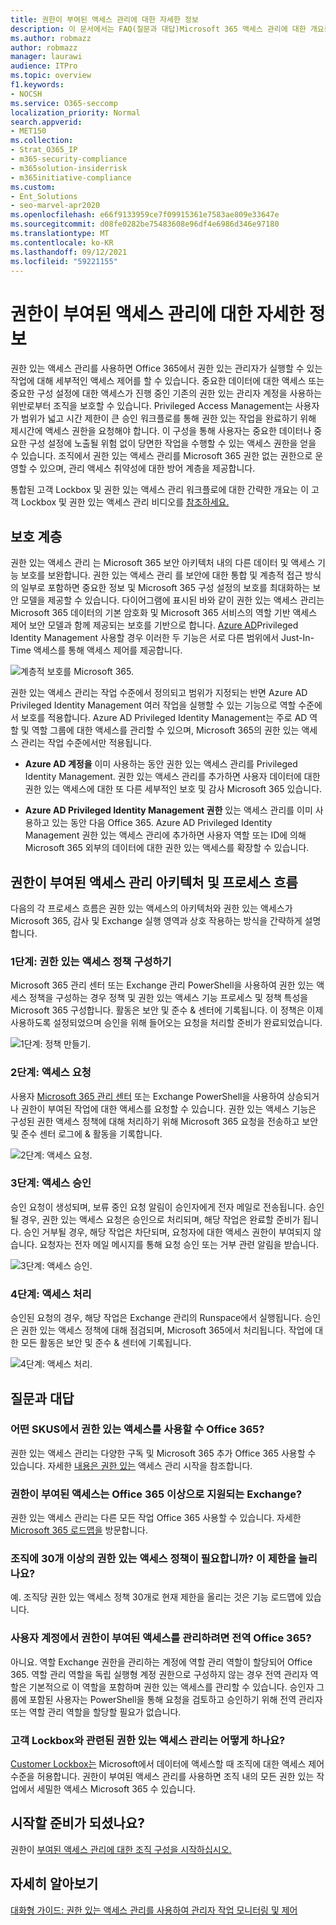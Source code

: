 ```yaml
---
title: 권한이 부여된 액세스 관리에 대한 자세한 정보
description: 이 문서에서는 FAQ(질문과 대답)Microsoft 365 액세스 관리에 대한 개요를 제공합니다.
ms.author: robmazz
author: robmazz
manager: laurawi
audience: ITPro
ms.topic: overview
f1.keywords:
- NOCSH
ms.service: O365-seccomp
localization_priority: Normal
search.appverid:
- MET150
ms.collection:
- Strat_O365_IP
- m365-security-compliance
- m365solution-insiderrisk
- m365initiative-compliance
ms.custom:
- Ent_Solutions
- seo-marvel-apr2020
ms.openlocfilehash: e66f9133959ce7f09915361e7583ae809e33647e
ms.sourcegitcommit: d08fe0282be75483608e96df4e6986d346e97180
ms.translationtype: MT
ms.contentlocale: ko-KR
ms.lasthandoff: 09/12/2021
ms.locfileid: "59221155"
---
```

# <a name="learn-about-privileged-access-management"></a>권한이 부여된 액세스 관리에 대한 자세한 정보

권한 있는 액세스 관리를 사용하면 Office 365에서 권한 있는 관리자가 실행할 수 있는 작업에 대해 세부적인 액세스 제어를 할 수 있습니다. 중요한 데이터에 대한 액세스 또는 중요한 구성 설정에 대한 액세스가 진행 중인 기존의 권한 있는 관리자 계정을 사용하는 위반로부터 조직을 보호할 수 있습니다. Privileged Access Management는 사용자가 범위가 넓고 시간 제한이 큰 승인 워크플로를 통해 권한 있는 작업을 완료하기 위해 제시간에 액세스 권한을 요청해야 합니다. 이 구성을 통해 사용자는 중요한 데이터나 중요한 구성 설정에 노출될 위험 없이 당면한 작업을 수행할 수 있는 액세스 권한을 얻을 수 있습니다. 조직에서 권한 있는 액세스 관리를 Microsoft 365 권한 없는 권한으로 운영할 수 있으며, 관리 액세스 취약성에 대한 방어 계층을 제공합니다.

통합된 고객 Lockbox 및 권한 있는 액세스 관리 워크플로에 대한 간략한 개요는 이 고객 Lockbox 및 권한 있는 액세스 관리 비디오를 [참조하세요.](https://go.microsoft.com/fwlink/?linkid=2066800)

## <a name="layers-of-protection"></a>보호 계층

권한 있는 액세스 관리 는 Microsoft 365 보안 아키텍처 내의 다른 데이터 및 액세스 기능 보호를 보완합니다. 권한 있는 액세스 관리 를 보안에 대한 통합 및 계층적 접근 방식의 일부로 포함하면 중요한 정보 및 Microsoft 365 구성 설정의 보호를 최대화하는 보안 모델을 제공할 수 있습니다. 다이어그램에 표시된 바와 같이 권한 있는 액세스 관리는 Microsoft 365 데이터의 기본 암호화 및 Microsoft 365 서비스의 역할 기반 액세스 제어 보안 모델과 함께 제공되는 보호를 기반으로 합니다. [Azure AD](/azure/active-directory/active-directory-privileged-identity-management-configure)Privileged Identity Management 사용할 경우 이러한 두 기능은 서로 다른 범위에서 Just-In-Time 액세스를 통해 액세스 제어를 제공합니다.

![계층적 보호를 Microsoft 365.](../media/pam-layered-protection.png)

권한 있는 액세스 관리는 작업  수준에서 정의되고 범위가 지정되는 반면 Azure  AD Privileged Identity Management 여러 작업을 실행할 수 있는 기능으로 역할 수준에서 보호를 적용합니다. Azure AD Privileged Identity Management는 주로 AD 역할 및 역할 그룹에 대한 액세스를 관리할 수 있으며, Microsoft 365의 권한 있는 액세스 관리는 작업 수준에서만 적용됩니다.

- **Azure AD 계정을** 이미 사용하는 동안 권한 있는 액세스 관리를 Privileged Identity Management. 권한 있는 액세스 관리를 추가하면 사용자 데이터에 대한 권한 있는 액세스에 대한 또 다른 세부적인 보호 및 감사 Microsoft 365 있습니다.

- **Azure AD Privileged Identity Management 권한** 있는 액세스 관리를 이미 사용하고 있는 동안 다음 Office 365.  Azure AD Privileged Identity Management 권한 있는 액세스 관리에 추가하면 사용자 역할 또는 ID에 의해 Microsoft 365 외부의 데이터에 대한 권한 있는 액세스를 확장할 수 있습니다.  

## <a name="privileged-access-management-architecture-and-process-flow"></a>권한이 부여된 액세스 관리 아키텍처 및 프로세스 흐름

다음의 각 프로세스 흐름은 권한 있는 액세스의 아키텍처와 권한 있는 액세스가 Microsoft 365, 감사 및 Exchange 실행 영역과 상호 작용하는 방식을 간략하게 설명합니다.

### <a name="step-1-configure-a-privileged-access-policy"></a>1단계: 권한 있는 액세스 정책 구성하기

Microsoft 365 관리 센터 또는 Exchange 관리 PowerShell을 사용하여 권한 있는 액세스 정책을 구성하는 경우 정책 및 권한 있는 액세스 기능 프로세스 및 정책 특성을 Microsoft 365 구성합니다. [](https://admin.microsoft.com) 활동은 보안 및 준수 &amp; 센터에 기록됩니다. 이 정책은 이제 사용하도록 설정되었으며 승인을 위해 들어오는 요청을 처리할 준비가 완료되었습니다.

![1단계: 정책 만들기.](../media/pam-step1-policy-creation.jpg)

### <a name="step-2-access-request"></a>2단계: 액세스 요청

사용자 [Microsoft 365 관리 센터](https://admin.microsoft.com) 또는 Exchange PowerShell을 사용하여 상승되거나 권한이 부여된 작업에 대한 액세스를 요청할 수 있습니다. 권한 있는 액세스 기능은 구성된 권한 액세스 정책에 대해 처리하기 위해 Microsoft 365 요청을 전송하고 보안 및 준수 센터 로그에 &amp; 활동을 기록합니다.

![2단계: 액세스 요청.](../media/pam-step2-access-request.jpg)

### <a name="step-3-access-approval"></a>3단계: 액세스 승인

승인 요청이 생성되며, 보류 중인 요청 알림이 승인자에게 전자 메일로 전송됩니다. 승인될 경우, 권한 있는 액세스 요청은 승인으로 처리되며, 해당 작업은 완료할 준비가 됩니다. 승인 거부될 경우, 해당 작업은 차단되며, 요청자에 대한 액세스 권한이 부여되지 않습니다. 요청자는 전자 메일 메시지를 통해 요청 승인 또는 거부 관련 알림을 받습니다.

![3단계: 액세스 승인.](../media/pam-step3-access-approval.jpg)

### <a name="step-4-access-processing"></a>4단계: 액세스 처리

승인된 요청의 경우, 해당 작업은 Exchange 관리의 Runspace에서 실행됩니다. 승인은 권한 있는 액세스 정책에 대해 점검되며, Microsoft 365에서 처리됩니다. 작업에 대한 모든 활동은 보안 및 준수 &amp; 센터에 기록됩니다.

![4단계: 액세스 처리.](../media/pam-step4-access-processing.jpg)

## <a name="frequently-asked-questions"></a>질문과 대답

### <a name="what-skus-can-use-privileged-access-in-office-365"></a>어떤 SKUS에서 권한 있는 액세스를 사용할 수 Office 365?

권한 있는 액세스 관리는 다양한 구독 및 Microsoft 365 추가 Office 365 사용할 수 있습니다. 자세한 [내용은 권한 있는](privileged-access-management-configuration.md) 액세스 관리 시작을 참조합니다.

### <a name="when-will-privileged-access-support-office-365-workloads-beyond-exchange"></a>권한이 부여된 액세스는 Office 365 이상으로 지원되는 Exchange?

권한 있는 액세스 관리는 다른 모든 작업 Office 365 사용할 수 있습니다. 자세한 [Microsoft 365 로드맵을](https://www.microsoft.com/microsoft-365/roadmap) 방문합니다.

### <a name="my-organization-needs-more-than-30-privileged-access-policies-will-this-limit-be-increased"></a>조직에 30개 이상의 권한 있는 액세스 정책이 필요합니까? 이 제한을 늘리나요?

예. 조직당 권한 있는 액세스 정책 30개로 현재 제한을 올리는 것은 기능 로드맵에 있습니다.

### <a name="do-i-need-to-be-a-global-admin-to-manage-privileged-access-in-office-365"></a>사용자 계정에서 권한이 부여된 액세스를 관리하려면 전역 Office 365?

아니요. 역할 Exchange 권한을 관리하는 계정에 역할 관리 역할이 할당되어 Office 365. 역할 관리 역할을 독립 실행형 계정 권한으로 구성하지 않는 경우 전역 관리자 역할은 기본적으로 이 역할을 포함하며 권한 있는 액세스를 관리할 수 있습니다. 승인자 그룹에 포함된 사용자는 PowerShell을 통해 요청을 검토하고 승인하기 위해 전역 관리자 또는 역할 관리 역할을 할당할 필요가 없습니다.

### <a name="how-is-privileged-access-management-related-to-customer-lockbox"></a>고객 Lockbox와 관련된 권한 있는 액세스 관리는 어떻게 하나요?

[Customer Lockbox는](/office365/admin/manage/customer-lockbox-requests) Microsoft에서 데이터에 액세스할 때 조직에 대한 액세스 제어 수준을 허용합니다. 권한이 부여된 액세스 관리를 사용하면 조직 내의 모든 권한 있는 작업에서 세밀한 액세스 Microsoft 365 수 있습니다.

## <a name="ready-to-get-started"></a>시작할 준비가 되셨나요?

권한이 [부여된 액세스 관리에 대한 조직 구성을 시작하십시오.](privileged-access-management-configuration.md)

## <a name="learn-more"></a>자세히 알아보기

[대화형 가이드: 권한 있는 액세스 관리를 사용하여 관리자 작업 모니터링 및 제어](https://content.cloudguides.com/guides/Privileged%20Access%20Management)
